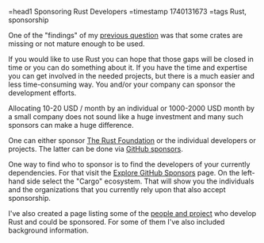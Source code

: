 =head1 Sponsoring Rust Developers
=timestamp 1740131673
=tags Rust, sponsorship

One of the "findings" of my [previous question](https://www.reddit.com/r/rust/comments/1ital1t/why_dont_you_use_rust_at_your_company/) was that some crates are missing or not mature enough to be used.

If you would like to use Rust you can hope that those gaps will be closed in time or you can do something about it. If you have the time and expertise you can get involved in the needed projects, but there is a much easier and less time-consuming way. You and/or your company can sponsor the development efforts.

Allocating 10-20 USD / month by an individual or 1000-2000 USD  month by a small company does not sound like a huge investment and many such sponsors can make a huge difference.

One can either sponsor [The Rust Foundation](https://rustfoundation.org/) or the individual developers or projects. The latter can be done via [GitHub sponsors](https://github.com/sponsors/).

One way to find who to sponsor is to find the developers of your currently dependencies. For that visit the [Explore GitHub Sponsors](https://github.com/sponsors/explore)
page. On the left-hand side select the "Cargo" ecosystem. That will show you the individuals and the organizations that you currently rely upon that also accept sponsorship.

I've also created a page listing some of the [people and project](https://rust.code-maven.com/sponsoring) who develop Rust and could be sponsored.
For some of them I've also included background information.
